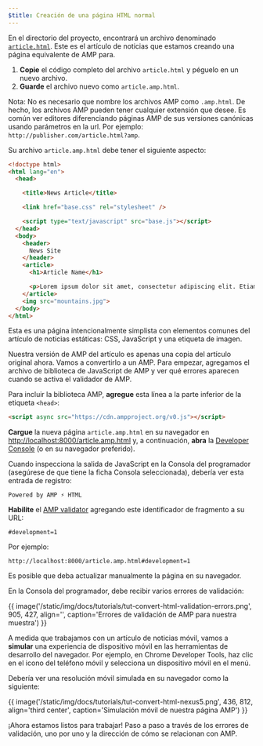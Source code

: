 ```yaml
---
$title: Creación de una página HTML normal
---
```


En el directorio del proyecto, encontrará un archivo denominado [`article.html`](https://github.com/googlecodelabs/accelerated-mobile-pages-foundations/blob/master/article.html). Este es el artículo de noticias que estamos creando una página equivalente de AMP para.

1. **Copie** el código completo del archivo `article.html` y péguelo en un nuevo archivo.
2. **Guarde** el archivo nuevo como `article.amp.html`.

Nota: No es necesario que nombre los archivos AMP como `.amp.html`. De hecho, los archivos AMP pueden tener cualquier extensión que desee. Es común ver editores diferenciando páginas AMP de sus versiones canónicas usando parámetros en la url. Por ejemplo: `http://publisher.com/article.html?amp`.

Su archivo `article.amp.html` debe tener el siguiente aspecto:

```html
<!doctype html>
<html lang="en">
  <head>

    <title>News Article</title>

    <link href="base.css" rel="stylesheet" />

    <script type="text/javascript" src="base.js"></script>
  </head>
  <body>
    <header>
      News Site
    </header>
    <article>
      <h1>Article Name</h1>

      <p>Lorem ipsum dolor sit amet, consectetur adipiscing elit. Etiam egestas tortor sapien, non tristique ligula accumsan eu.</p>
    </article>
    <img src="mountains.jpg">
  </body>
</html>
```

Esta es una página intencionalmente simplista con elementos comunes del artículo de noticias estáticas: CSS, JavaScript y una etiqueta de imagen.

Nuestra versión de AMP del artículo es apenas una copia del artículo original ahora. Vamos a convertirlo a un AMP. Para empezar, agregamos el archivo de biblioteca de JavaScript de AMP y ver qué errores aparecen cuando se activa el validador de AMP.

Para incluir la biblioteca AMP, **agregue** esta línea a la parte inferior de la etiqueta `<head>`:

```html
<script async src="https://cdn.ampproject.org/v0.js"></script>
```

**Cargue** la nueva página `article.amp.html` en su navegador en [http://localhost:8000/article.amp.html](http://localhost:8000/article.amp.html) y, a continuación, **abra** la [Developer Console](https://developer.chrome.com/devtools/docs/console) (o en su navegador preferido).

Cuando inspecciona la salida de JavaScript en la Consola del programador (asegúrese de que tiene la ficha Consola seleccionada), debería ver esta entrada de registro:

```text
Powered by AMP ⚡ HTML
```

**Habilite** el [AMP validator](../../../../documentation/guides-and-tutorials/learn/validation-workflow/validate_amp.md) agregando este identificador de fragmento a su URL:

```text
#development=1
```

Por ejemplo:

```text
http://localhost:8000/article.amp.html#development=1
```

Es posible que deba actualizar manualmente la página en su navegador.

En la Consola del programador, debe recibir varios errores de validación:

{{ image('/static/img/docs/tutorials/tut-convert-html-validation-errors.png', 905, 427, align='', caption='Errores de validación de AMP para nuestra muestra') }}

A medida que trabajamos con un artículo de noticias móvil, vamos a **simular** una experiencia de dispositivo móvil en las herramientas de desarrollo del navegador. Por ejemplo, en Chrome Developer Tools, haz clic en el icono del teléfono móvil y selecciona un dispositivo móvil en el menú.

Debería ver una resolución móvil simulada en su navegador como la siguiente:

{{ image('/static/img/docs/tutorials/tut-convert-html-nexus5.png', 436, 812, align='third center', caption='Simulación móvil de nuestra página AMP') }}

¡Ahora estamos listos para trabajar! Paso a paso a través de los errores de validación, uno por uno y la dirección de cómo se relacionan con AMP.
